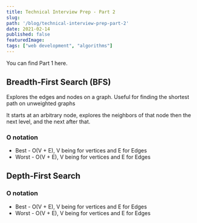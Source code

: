 ```yaml
---
title: Technical Interview Prep - Part 2
slug: 
path: '/blog/technical-interview-prep-part-2'
date: 2021-02-14
published: false
featuredImage: 
tags: ["web development", "algorithms"]
---
```


You can find Part 1 <a>here</a>.

## Breadth-First Search (BFS)

Explores the edges and nodes on a graph. Useful for finding the shortest path on unweighted graphs

It starts at an arbitrary node, explores the neighbors of that node then the next level, and the next after that.

### O notation

- Best - O(V + E), V being for vertices and E for Edges
- Worst - O(V + E), V being for vertices and E for Edges



## Depth-First Search

### O notation

- Best - O(V + E), V being for vertices and E for Edges
- Worst - O(V + E), V being for vertices and E for Edges